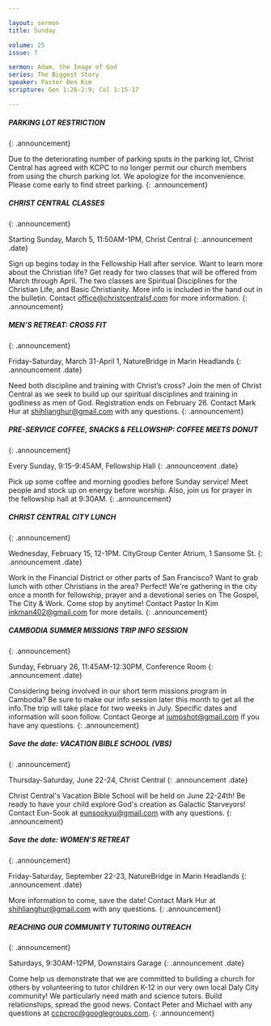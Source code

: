```yaml
---

layout: sermon
title: Sunday

volume: 25
issue: 7

sermon: Adam, the Image of God
series: The Biggest Story
speaker: Pastor Ben Kim
scripture: Gen 1:26-2:9; Col 1:15-17

---
```


##### PARKING LOT RESTRICTION
{: .announcement}

Due to the deteriorating number of parking spots in the parking lot, Christ Central has agreed with KCPC to no longer permit our church members from using the church parking lot. We apologize for the inconvenience. Please come early to find street parking. 
{: .announcement}


##### CHRIST CENTRAL CLASSES
{: .announcement}

Starting Sunday, March 5, 11:50AM-1PM, Christ Central
{: .announcement .date}

Sign up begins today in the Fellowship Hall after service. 
Want to learn more about the Christian life? Get ready for two classes that will be offered from March through April. The two classes are Spiritual Disciplines for the Christian Life, and Basic Christianity. More info is included in the hand out in the bulletin. Contact office@christcentralsf.com for more information. 
{: .announcement}

##### MEN’S RETREAT: CROSS FIT
{: .announcement}

Friday-Saturday, March 31-April 1, NatureBridge in Marin Headlands
{: .announcement .date}

Need both discipline and training with Christ’s cross? Join the men of Christ Central as we seek to build up our spiritual disciplines and training in godliness as men of God. Registration ends on February 26. Contact Mark Hur at shihlianghur@gmail.com with any questions.
{: .announcement}

##### PRE-SERVICE COFFEE, SNACKS & FELLOWSHIP: COFFEE MEETS DONUT
{: .announcement}

Every Sunday, 9:15-9:45AM, Fellowship Hall
{: .announcement .date}

Pick up some coffee and morning goodies before Sunday service! Meet people and stock up on energy before worship. Also, join us for prayer in the fellowship hall at 9:30AM.
{: .announcement}

##### CHRIST CENTRAL CITY LUNCH
{: .announcement}

Wednesday, February 15, 12-1PM. CityGroup Center Atrium, 1 Sansome St.
{: .announcement .date}

Work in the Financial District or other parts of San Francisco? Want to grab lunch with other Christians in the area? Perfect! We're gathering in the city once a month for fellowship, prayer and a devotional series on The Gospel, The City & Work. Come stop by anytime! Contact Pastor In Kim inkman402@gmail.com for more details.
{: .announcement}

##### CAMBODIA SUMMER MISSIONS TRIP INFO SESSION
{: .announcement}

Sunday, February 26, 11:45AM-12:30PM, Conference Room
{: .announcement .date}

Considering being involved in our short term missions program in Cambodia? Be sure to make our info session later this month to get all the info.The trip will take place for two weeks in July. Specific dates and information will soon follow.  Contact George at jumpshot@gmail.com if you have any questions.
{: .announcement}

##### Save the date: VACATION BIBLE SCHOOL (VBS)
{: .announcement}

Thursday-Saturday, June 22-24, Christ Central
{: .announcement .date}

Christ Central's Vacation Bible School will be held on June 22-24th!  Be ready to have your child explore God's creation as Galactic Starveyors! Contact Eun-Sook at eunsookyu@gmail.com with any questions.
{: .announcement}

##### Save the date: WOMEN’S RETREAT
{: .announcement}

Friday-Saturday, September 22-23, NatureBridge in Marin Headlands
{: .announcement .date}

More information to come, save the date! Contact Mark Hur at shihlianghur@gmail.com with any questions.
{: .announcement}

##### REACHING OUR COMMUNITY TUTORING OUTREACH
{: .announcement}

Saturdays, 9:30AM-12PM, Downstairs Garage
{: .announcement .date}

Come help us demonstrate that we are committed to building a church for others by volunteering to tutor children K-12 in our very own local Daly City community! We particularly need math and science tutors. Build relationships, spread the good news. Contact Peter and Michael with any questions at ccpcroc@googlegroups.com.
{: .announcement}